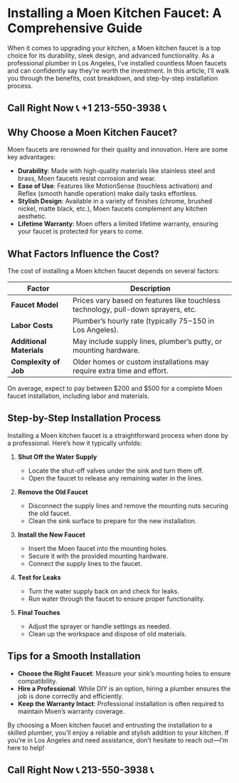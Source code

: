 # Installing a Moen Kitchen Faucet: A Comprehensive Guide  

When it comes to upgrading your kitchen, a Moen kitchen faucet is a top choice for its durability, sleek design, and advanced functionality. As a professional plumber in Los Angeles, I’ve installed countless Moen faucets and can confidently say they’re worth the investment. In this article, I’ll walk you through the benefits, cost breakdown, and step-by-step installation process.  

## Call Right Now 📞 +1 213-550-3938 📞

## Why Choose a Moen Kitchen Faucet?  

Moen faucets are renowned for their quality and innovation. Here are some key advantages:  
- **Durability**: Made with high-quality materials like stainless steel and brass, Moen faucets resist corrosion and wear.  
- **Ease of Use**: Features like MotionSense (touchless activation) and Reflex (smooth handle operation) make daily tasks effortless.  
- **Stylish Design**: Available in a variety of finishes (chrome, brushed nickel, matte black, etc.), Moen faucets complement any kitchen aesthetic.  
- **Lifetime Warranty**: Moen offers a limited lifetime warranty, ensuring your faucet is protected for years to come.  

## What Factors Influence the Cost?  

The cost of installing a Moen kitchen faucet depends on several factors:  

| **Factor**               | **Description**                                                                 |  
|---------------------------|---------------------------------------------------------------------------------|  
| **Faucet Model**          | Prices vary based on features like touchless technology, pull-down sprayers, etc. |  
| **Labor Costs**           | Plumber’s hourly rate (typically $75-$150 in Los Angeles).                    |  
| **Additional Materials**  | May include supply lines, plumber’s putty, or mounting hardware.             |  
| **Complexity of Job**     | Older homes or custom installations may require extra time and effort.         |  

On average, expect to pay between $200 and $500 for a complete Moen faucet installation, including labor and materials.  

## Step-by-Step Installation Process  

Installing a Moen kitchen faucet is a straightforward process when done by a professional. Here’s how it typically unfolds:  

1. **Shut Off the Water Supply**  
   - Locate the shut-off valves under the sink and turn them off.  
   - Open the faucet to release any remaining water in the lines.  

2. **Remove the Old Faucet**  
   - Disconnect the supply lines and remove the mounting nuts securing the old faucet.  
   - Clean the sink surface to prepare for the new installation.  

3. **Install the New Faucet**  
   - Insert the Moen faucet into the mounting holes.  
   - Secure it with the provided mounting hardware.  
   - Connect the supply lines to the faucet.  

4. **Test for Leaks**  
   - Turn the water supply back on and check for leaks.  
   - Run water through the faucet to ensure proper functionality.  

5. **Final Touches**  
   - Adjust the sprayer or handle settings as needed.  
   - Clean up the workspace and dispose of old materials.  

## Tips for a Smooth Installation  

- **Choose the Right Faucet**: Measure your sink’s mounting holes to ensure compatibility.  
- **Hire a Professional**: While DIY is an option, hiring a plumber ensures the job is done correctly and efficiently.  
- **Keep the Warranty Intact**: Professional installation is often required to maintain Moen’s warranty coverage.  

By choosing a Moen kitchen faucet and entrusting the installation to a skilled plumber, you’ll enjoy a reliable and stylish addition to your kitchen. If you’re in Los Angeles and need assistance, don’t hesitate to reach out—I’m here to help!
## Call Right Now 📞 213-550-3938 📞